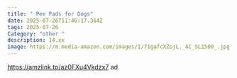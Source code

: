 ```yaml
---
title: " Pee Pads for Dogs"
date: 2025-07-26T11:46:17.364Z
tags: 2025-07-26
Category: "other "
description: 14.xx
image: https://m.media-amazon.com/images/I/71gafcXZojL._AC_SL1500_.jpg
---
```

https://amzlink.to/az0FXu4Vkdzx7 ad
